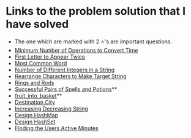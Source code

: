 # Links to the problem solution that I have solved
* The one which are marked with 2 ⭐'s are important questions.
* <a href="https://leetcode.com/problems/minimum-number-of-operations-to-convert-time/">Minimum Number of Operations to Convert Time</a>
* <a href="https://leetcode.com/problems/first-letter-to-appear-twice/">First Letter to Appear Twice</a>
* <a href="https://leetcode.com/problems/most-common-word/">Most Common Word</a>
* <a href="https://leetcode.com/problems/number-of-different-integers-in-a-string/">Number of Different Integers in a String</a>
* <a href="https://leetcode.com/problems/rearrange-characters-to-make-target-string/">Rearrange Characters to Make Target String</a>
* <a href="https://leetcode.com/problems/rings-and-rods/">Rings and Rods</a>
* <a href="https://leetcode.com/problems/successful-pairs-of-spells-and-potions/">Successful Pairs of Spells and Potions</a>**
* <a href="https://leetcode.com/problems/fruit-into-baskets/">fruit_into_basket</a>**
* <a href="https://leetcode.com/problems/destination-city/">Destination City</a>
* <a href="https://leetcode.com/problems/increasing-decreasing-string/">Increasing Decreasing String</a>
* <a href="https://leetcode.com/problems/design-hashmap/">Design HashMap</a>
* <a href="https://leetcode.com/problems/design-hashset/">Design HashSet</a>
* <a href="https://leetcode.com/problems/finding-the-users-active-minutes/">Finding the Users Active Minutes</a>
